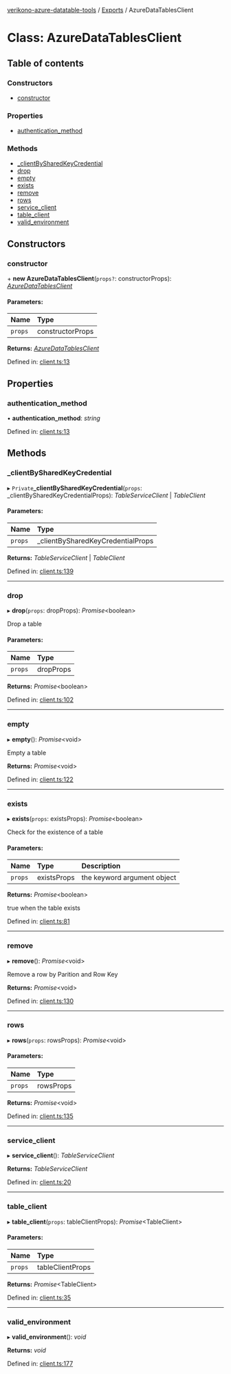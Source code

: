 [verikono-azure-datatable-tools](../README.md) / [Exports](../modules.md) / AzureDataTablesClient

# Class: AzureDataTablesClient

## Table of contents

### Constructors

- [constructor](azuredatatablesclient.md#constructor)

### Properties

- [authentication\_method](azuredatatablesclient.md#authentication_method)

### Methods

- [\_clientBySharedKeyCredential](azuredatatablesclient.md#_clientbysharedkeycredential)
- [drop](azuredatatablesclient.md#drop)
- [empty](azuredatatablesclient.md#empty)
- [exists](azuredatatablesclient.md#exists)
- [remove](azuredatatablesclient.md#remove)
- [rows](azuredatatablesclient.md#rows)
- [service\_client](azuredatatablesclient.md#service_client)
- [table\_client](azuredatatablesclient.md#table_client)
- [valid\_environment](azuredatatablesclient.md#valid_environment)

## Constructors

### constructor

\+ **new AzureDataTablesClient**(`props?`: constructorProps): [*AzureDataTablesClient*](azuredatatablesclient.md)

#### Parameters:

Name | Type |
:------ | :------ |
`props` | constructorProps |

**Returns:** [*AzureDataTablesClient*](azuredatatablesclient.md)

Defined in: [client.ts:13](https://github.com/verikono/azure-datatable-tools/blob/ae34274/src/client.ts#L13)

## Properties

### authentication\_method

• **authentication\_method**: *string*

Defined in: [client.ts:13](https://github.com/verikono/azure-datatable-tools/blob/ae34274/src/client.ts#L13)

## Methods

### \_clientBySharedKeyCredential

▸ `Private`**_clientBySharedKeyCredential**(`props`: \_clientBySharedKeyCredentialProps): *TableServiceClient* \| *TableClient*

#### Parameters:

Name | Type |
:------ | :------ |
`props` | \_clientBySharedKeyCredentialProps |

**Returns:** *TableServiceClient* \| *TableClient*

Defined in: [client.ts:139](https://github.com/verikono/azure-datatable-tools/blob/ae34274/src/client.ts#L139)

___

### drop

▸ **drop**(`props`: dropProps): *Promise*<boolean\>

Drop a table

#### Parameters:

Name | Type |
:------ | :------ |
`props` | dropProps |

**Returns:** *Promise*<boolean\>

Defined in: [client.ts:102](https://github.com/verikono/azure-datatable-tools/blob/ae34274/src/client.ts#L102)

___

### empty

▸ **empty**(): *Promise*<void\>

Empty a table

**Returns:** *Promise*<void\>

Defined in: [client.ts:122](https://github.com/verikono/azure-datatable-tools/blob/ae34274/src/client.ts#L122)

___

### exists

▸ **exists**(`props`: existsProps): *Promise*<boolean\>

Check for the existence of a table

#### Parameters:

Name | Type | Description |
:------ | :------ | :------ |
`props` | existsProps | the keyword argument object   |

**Returns:** *Promise*<boolean\>

true when the table exists

Defined in: [client.ts:81](https://github.com/verikono/azure-datatable-tools/blob/ae34274/src/client.ts#L81)

___

### remove

▸ **remove**(): *Promise*<void\>

Remove a row by Parition and Row Key

**Returns:** *Promise*<void\>

Defined in: [client.ts:130](https://github.com/verikono/azure-datatable-tools/blob/ae34274/src/client.ts#L130)

___

### rows

▸ **rows**(`props`: rowsProps): *Promise*<void\>

#### Parameters:

Name | Type |
:------ | :------ |
`props` | rowsProps |

**Returns:** *Promise*<void\>

Defined in: [client.ts:135](https://github.com/verikono/azure-datatable-tools/blob/ae34274/src/client.ts#L135)

___

### service\_client

▸ **service_client**(): *TableServiceClient*

**Returns:** *TableServiceClient*

Defined in: [client.ts:20](https://github.com/verikono/azure-datatable-tools/blob/ae34274/src/client.ts#L20)

___

### table\_client

▸ **table_client**(`props`: tableClientProps): *Promise*<TableClient\>

#### Parameters:

Name | Type |
:------ | :------ |
`props` | tableClientProps |

**Returns:** *Promise*<TableClient\>

Defined in: [client.ts:35](https://github.com/verikono/azure-datatable-tools/blob/ae34274/src/client.ts#L35)

___

### valid\_environment

▸ **valid_environment**(): *void*

**Returns:** *void*

Defined in: [client.ts:177](https://github.com/verikono/azure-datatable-tools/blob/ae34274/src/client.ts#L177)
